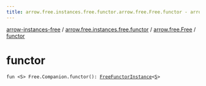 ```yaml
---
title: arrow.free.instances.free.functor.arrow.free.Free.functor - arrow-instances-free
---
```


[arrow-instances-free](../../index.html) / [arrow.free.instances.free.functor](../index.html) / [arrow.free.Free](index.html) / [functor](./functor.html)

# functor

`fun <S> Free.Companion.functor(): `[`FreeFunctorInstance`](../../arrow.free.instances/-free-functor-instance/index.html)`<`[`S`](functor.html#S)`>`